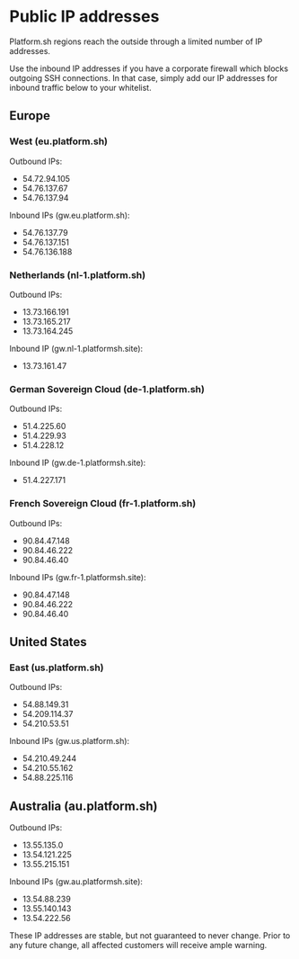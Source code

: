 # Public IP addresses

Platform.sh regions reach the outside through a limited number of IP addresses.

Use the inbound IP addresses if you have a corporate firewall which blocks outgoing SSH connections.  In that case, simply add our IP addresses for inbound traffic below to your whitelist.

## Europe

### West (eu.platform.sh)

Outbound IPs:

* 54.72.94.105
* 54.76.137.67
* 54.76.137.94

Inbound IPs (gw.eu.platform.sh):

* 54.76.137.79
* 54.76.137.151
* 54.76.136.188

### Netherlands (nl-1.platform.sh)

Outbound IPs:

* 13.73.166.191
* 13.73.165.217
* 13.73.164.245

Inbound IP (gw.nl-1.platformsh.site):

* 13.73.161.47

### German Sovereign Cloud (de-1.platform.sh)

Outbound IPs:

* 51.4.225.60
* 51.4.229.93
* 51.4.228.12

Inbound IP (gw.de-1.platformsh.site):

* 51.4.227.171

### French Sovereign Cloud (fr-1.platform.sh)

Outbound IPs:

* 90.84.47.148
* 90.84.46.222
* 90.84.46.40

Inbound IPs (gw.fr-1.platformsh.site):

* 90.84.47.148
* 90.84.46.222
* 90.84.46.40

## United States

### East (us.platform.sh)

Outbound IPs:

* 54.88.149.31
* 54.209.114.37
* 54.210.53.51

Inbound IPs (gw.us.platform.sh):

* 54.210.49.244
* 54.210.55.162
* 54.88.225.116

## Australia (au.platform.sh)

Outbound IPs:

* 13.55.135.0
* 13.54.121.225
* 13.55.215.151

Inbound IPs (gw.au.platformsh.site):

* 13.54.88.239
* 13.55.140.143
* 13.54.222.56

These IP addresses are stable, but not guaranteed to never change. Prior to
any future change, all affected customers will receive ample warning.
